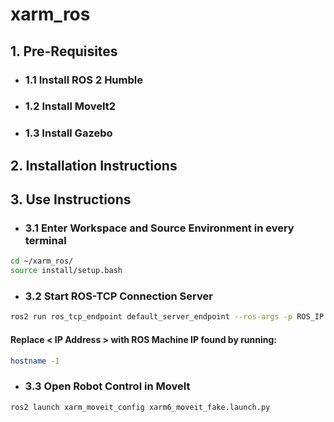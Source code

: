 # xarm_ros

## 1. Pre-Requisites

- ### 1.1 Install ROS 2 Humble
- ### 1.2 Install MoveIt2
- ### 1.3 Install Gazebo

## 2. Installation Instructions

## 3. Use Instructions

- ### 3.1 Enter Workspace and Source Environment in every terminal
```bash
cd ~/xarm_ros/
source install/setup.bash
```

- ### 3.2 Start ROS-TCP Connection Server
```bash
ros2 run ros_tcp_endpoint default_server_endpoint --ros-args -p ROS_IP:=< IP Address >
```
#### Replace < IP Address > with ROS Machine IP found by running:
```bash
hostname -I
```

- ### 3.3 Open Robot Control in MoveIt
```bash
ros2 launch xarm_moveit_config xarm6_moveit_fake.launch.py 
```



